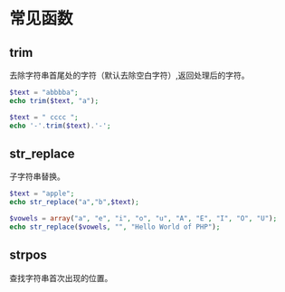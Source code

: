 # 常见函数

## trim

去除字符串首尾处的字符（默认去除空白字符）,返回处理后的字符。

<div class="run"></div>

```php
$text = "abbbba";
echo trim($text, "a");
```

<div class="run"></div>

```php
$text = " cccc ";
echo '-'.trim($text).'-';
```

## str_replace

子字符串替换。

<div class="run"></div>

```php
$text = "apple";
echo str_replace("a","b",$text);
```

<div class="run"></div>

```php
$vowels = array("a", "e", "i", "o", "u", "A", "E", "I", "O", "U");
echo str_replace($vowels, "", "Hello World of PHP");
```

## strpos

查找字符串首次出现的位置。
